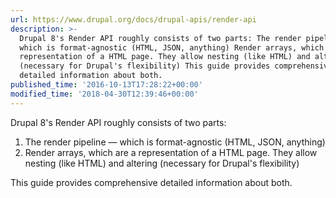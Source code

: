 ```yaml
---
url: https://www.drupal.org/docs/drupal-apis/render-api
description: >-
  Drupal 8's Render API roughly consists of two parts: The render pipeline —
  which is format-agnostic (HTML, JSON, anything) Render arrays, which are a
  representation of a HTML page. They allow nesting (like HTML) and altering
  (necessary for Drupal's flexibility) This guide provides comprehensive
  detailed information about both.
published_time: '2016-10-13T17:28:22+00:00'
modified_time: '2018-04-30T12:39:46+00:00'
---
```

Drupal 8's Render API roughly consists of two parts:

1. The render pipeline — which is format-agnostic (HTML, JSON, anything)
2. Render arrays, which are a representation of a HTML page. They allow nesting (like HTML) and altering (necessary for Drupal's flexibility)

This guide provides comprehensive detailed information about both.
